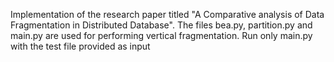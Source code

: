 Implementation of the research paper titled "A Comparative analysis of Data Fragmentation in Distributed Database".
The files bea.py, partition.py and main.py are used for performing vertical fragmentation. Run only main.py with the test file provided as input
